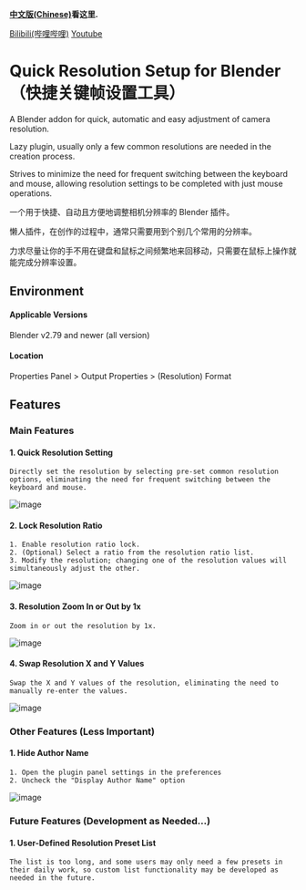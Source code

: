 **[中文版(Chinese)](https://github.com/Hades-Su/blender_quick_resolution_setup/blob/main/README_zh.md)看这里.**

[Bilibili(哔哩哔哩)](https://space.bilibili.com/40026064) [Youtube](https://www.youtube.com/@hadessu)

# Quick Resolution Setup for Blender（快捷关键帧设置工具）

A Blender addon for quick, automatic and easy adjustment of camera resolution.

Lazy plugin, usually only a few common resolutions are needed in the creation process.

Strives to minimize the need for frequent switching between the keyboard and mouse, allowing resolution settings to be completed with just mouse operations.

一个用于快捷、自动且方便地调整相机分辨率的 Blender 插件。

懒人插件，在创作的过程中，通常只需要用到个别几个常用的分辨率。

力求尽量让你的手不用在键盘和鼠标之间频繁地来回移动，只需要在鼠标上操作就能完成分辨率设置。

## Environment

#### Applicable Versions

Blender v2.79 and newer
(all version)

#### Location

Properties Panel > Output Properties > (Resolution) Format

## Features

### Main Features

#### 1. Quick Resolution Setting

```
Directly set the resolution by selecting pre-set common resolution options, eliminating the need for frequent switching between the keyboard and mouse.
```

![image](https://github.com/user-attachments/assets/5137e6d4-9dd0-4bb1-83c1-b7e9d9104a3b)

#### 2. Lock Resolution Ratio

```
1. Enable resolution ratio lock.
2. (Optional) Select a ratio from the resolution ratio list.
3. Modify the resolution; changing one of the resolution values will simultaneously adjust the other.
```

![image](https://github.com/user-attachments/assets/ff32da02-0b31-4e92-b71f-0a13cad877ce)

#### 3. Resolution Zoom In or Out by 1x

```
Zoom in or out the resolution by 1x.
```

![image](https://github.com/user-attachments/assets/2ce9f9bd-ab2f-4b89-9dec-988996f9108f)

#### 4. Swap Resolution X and Y Values

```
Swap the X and Y values of the resolution, eliminating the need to manually re-enter the values.
```

![image](https://github.com/user-attachments/assets/06d84c05-a0bf-4643-9a81-cc5520743976)

### Other Features (Less Important)

#### 1. Hide Author Name

```
1. Open the plugin panel settings in the preferences
2. Uncheck the "Display Author Name" option
```

   ![image](https://github.com/user-attachments/assets/d985c9e0-f54c-4a7d-952e-c7632402baee)

### Future Features (Development as Needed…)

#### 1. User-Defined Resolution Preset List

```
The list is too long, and some users may only need a few presets in their daily work, so custom list functionality may be developed as needed in the future.
```
